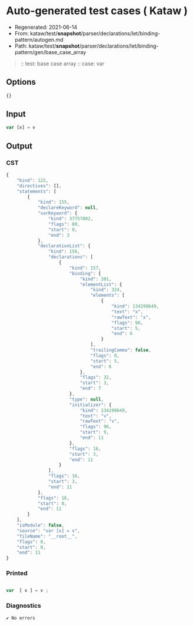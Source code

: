 # Auto-generated test cases ( Kataw )
- Regenerated: 2021-06-14
- From: kataw/test/__snapshot__/parser/declarations/let/binding-pattern/autogen.md
- Path: kataw/test/__snapshot__/parser/declarations/let/binding-pattern/gen/base_case_array
> :: test: base case array
> :: case: var
## Options

`````js
{}
`````
## Input

`````js
var [x] = v
`````
## Output

### CST

```javascript
{
    "kind": 122,
    "directives": [],
    "statements": [
        {
            "kind": 155,
            "declareKeyword": null,
            "varKeyword": {
                "kind": 37757002,
                "flags": 80,
                "start": 0,
                "end": 3
            },
            "declarationList": {
                "kind": 156,
                "declarations": [
                    {
                        "kind": 157,
                        "binding": {
                            "kind": 201,
                            "elementList": {
                                "kind": 324,
                                "elements": [
                                    {
                                        "kind": 134299649,
                                        "text": "x",
                                        "rawText": "x",
                                        "flags": 96,
                                        "start": 5,
                                        "end": 6
                                    }
                                ],
                                "trailingComma": false,
                                "flags": 0,
                                "start": 5,
                                "end": 6
                            },
                            "flags": 32,
                            "start": 3,
                            "end": 7
                        },
                        "type": null,
                        "initializer": {
                            "kind": 134299649,
                            "text": "v",
                            "rawText": "v",
                            "flags": 96,
                            "start": 9,
                            "end": 11
                        },
                        "flags": 16,
                        "start": 3,
                        "end": 11
                    }
                ],
                "flags": 16,
                "start": 3,
                "end": 11
            },
            "flags": 16,
            "start": 0,
            "end": 11
        }
    ],
    "isModule": false,
    "source": "var [x] = v",
    "fileName": "__root__",
    "flags": 0,
    "start": 0,
    "end": 11
}
```

### Printed

```javascript

var  [ x ] = v ;

```

### Diagnostics

```javascript
✔ No errors
```

